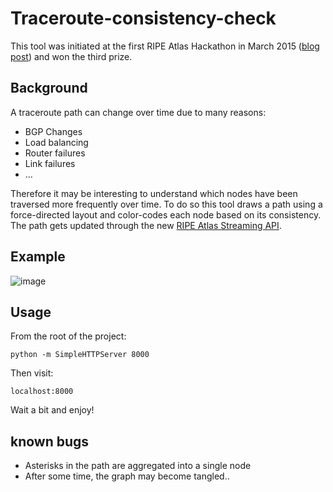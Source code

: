 # Traceroute-consistency-check

This tool was initiated at the first RIPE Atlas Hackathon in March 2015 ([blog post](https://labs.ripe.net/Members/becha/ripe-atlas-hackathon-results)) and won the third prize.

## Background
A traceroute path can change over time due to many reasons:

* BGP Changes
* Load balancing
* Router failures
* Link failures
* ...

Therefore it may be interesting to understand which nodes have been traversed more frequently over time.
To do so this tool draws a path using a force-directed layout and color-codes each node based on its consistency.
The path gets updated through the new [RIPE Atlas Streaming API](https://atlas.ripe.net/docs/result-streaming/).

## Example

![image](https://labs.ripe.net/Members/becha/ScreenShot20150401at11.17.35.png)

## Usage

From the root of the project:

	python -m SimpleHTTPServer 8000

Then visit:

	localhost:8000

Wait a bit and enjoy!


## known bugs

* Asterisks in the path are aggregated into a single node
* After some time, the graph may become tangled..
